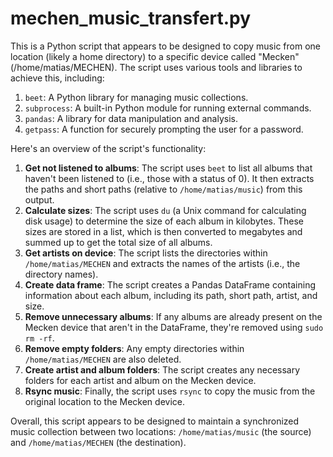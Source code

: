 # mechen_music_transfert.py

This is a Python script that appears to be designed to copy music from one location (likely a home directory) to a specific device called "Mecken" (/home/matias/MECHEN). The script uses various tools and libraries to achieve this, including:

1. `beet`: A Python library for managing music collections.
2. `subprocess`: A built-in Python module for running external commands.
3. `pandas`: A library for data manipulation and analysis.
4. `getpass`: A function for securely prompting the user for a password.

Here's an overview of the script's functionality:

1. **Get not listened to albums**: The script uses `beet` to list all albums that haven't been listened to (i.e., those with a status of 0). It then extracts the paths and short paths (relative to `/home/matias/music`) from this output.
2. **Calculate sizes**: The script uses `du` (a Unix command for calculating disk usage) to determine the size of each album in kilobytes. These sizes are stored in a list, which is then converted to megabytes and summed up to get the total size of all albums.
3. **Get artists on device**: The script lists the directories within `/home/matias/MECHEN` and extracts the names of the artists (i.e., the directory names).
4. **Create data frame**: The script creates a Pandas DataFrame containing information about each album, including its path, short path, artist, and size.
5. **Remove unnecessary albums**: If any albums are already present on the Mecken device that aren't in the DataFrame, they're removed using `sudo rm -rf`.
6. **Remove empty folders**: Any empty directories within `/home/matias/MECHEN` are also deleted.
7. **Create artist and album folders**: The script creates any necessary folders for each artist and album on the Mecken device.
8. **Rsync music**: Finally, the script uses `rsync` to copy the music from the original location to the Mecken device.

Overall, this script appears to be designed to maintain a synchronized music collection between two locations: `/home/matias/music` (the source) and `/home/matias/MECHEN` (the destination).